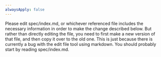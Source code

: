 ```yaml
---
alwaysApply: false
---
```


Please edit spec/index.md, or whichever referenced file includes the necessary information in order to make the change described below. But rather than directly editing the file, you need to first make a new version of that file, and then copy it over to the old one. This is just because there is currently a bug with the edit file tool using markdown. You should probably start by reading spec/index.md.
